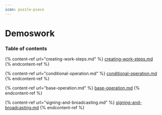 ```yaml
---
icon: puzzle-piece
---
```


# Demoswork

### Table of contents

{% content-ref url="creating-work-steps.md" %}
[creating-work-steps.md](creating-work-steps.md)
{% endcontent-ref %}

{% content-ref url="conditional-operation.md" %}
[conditional-operation.md](conditional-operation.md)
{% endcontent-ref %}

{% content-ref url="base-operation.md" %}
[base-operation.md](base-operation.md)
{% endcontent-ref %}

{% content-ref url="signing-and-broadcasting.md" %}
[signing-and-broadcasting.md](signing-and-broadcasting.md)
{% endcontent-ref %}
